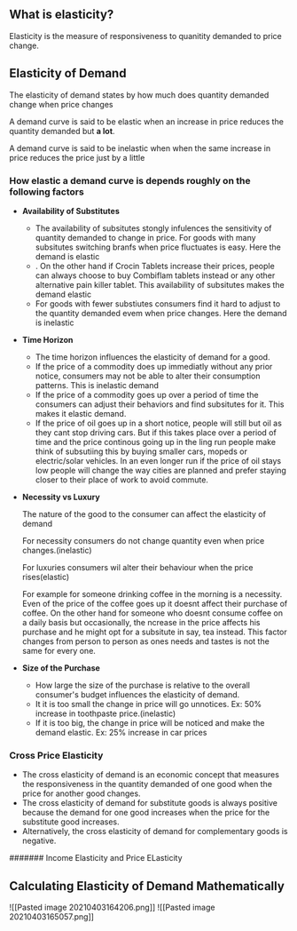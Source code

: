 ## What is elasticity?
Elasticity is the measure of responsiveness to quanitity demanded to price change.


## Elasticity of Demand

The elasticity of demand states by how much does quantity demanded change when price changes

A demand curve is said to be elastic when an increase in price reduces the quantity demanded but **a lot**.

A demand curve is said to be inelastic when when the same increase in price reduces the price just by a little

### How elastic a demand curve is depends roughly on the following factors

-   **Availability of Substitutes**
    
    -   The availability of subsitutes stongly infulences the sensitivity of quantity demanded to change in price. For goods with many subsitutes switching branfs when price fluctuates is easy. Here the demand is elastic
    -   . On the other hand if Crocin Tablets increase their prices, people can always choose to buy Combiflam tablets instead or any other alternative pain killer tablet. This availability of subsitutes makes the demand elastic
    -   For goods with fewer substiutes consumers find it hard to adjust to the quantity demanded evem when price changes. Here the demand is inelastic
-   **Time Horizon**
    
    -   The time horizon influences the elasticity of demand for a good.
    -   If the price of a commodity does up immediatly without any prior notice, consumers may not be able to alter their consumption patterns. This is inelastic demand
    -   If the price of a commodity goes up over a period of time the consumers can adjust their behaviors and find subsitutes for it. This makes it elastic demand.
    -   If the price of oil goes up in a short notice, people will still but oil as they cant stop driving cars. But if this takes place over a period of time and the price continous going up in the ling run people make think of subsutiing this by buying smaller cars, mopeds or electric/solar vehicles. In an even longer run if the price of oil stays low people will change the way cities are planned and prefer staying closer to their place of work to avoid commute.
-   **Necessity vs Luxury**
    
    The nature of the good to the consumer can affect the elasticity of demand
    
    For necessity consumers do not change quantity even when price changes.(inelastic)
    
    For luxuries consumers wil alter their behaviour when the price rises(elastic)
    
    For example for someone drinking coffee in the morning is a necessity. Even of the price of the coffee goes up it doesnt affect their purchase of coffee. On the other hand for someone who doesnt consume coffee on a daily basis but occasionally, the ncrease in the price affects his purchase and he might opt for a subsitute in say, tea instead. This factor changes from person to person as ones needs and tastes is not the same for every one.
    
-   **Size of the Purchase**
    
    -   How large the size of the purchase is relative to the overall consumer's budget influences the elasticity of demand.
    -   It it is too small the change in price will go unnotices. Ex: 50% increase in toothpaste price.(inelastic)
    -   If it is too big, the change in price will be noticed and make the demand elastic. Ex: 25% increase in car prices

### Cross Price Elasticity

-   The cross elasticity of demand is an economic concept that measures the responsiveness in the quantity demanded of one good when the price for another good changes.
-   The cross elasticity of demand for substitute goods is always positive because the demand for one good increases when the price for the substitute good increases.
-   Alternatively, the cross elasticity of demand for complementary goods is negative.

####### Income Elasticity and Price ELasticity

## Calculating Elasticity of Demand Mathematically



![[Pasted image 20210403164206.png]]
![[Pasted image 20210403165057.png]]